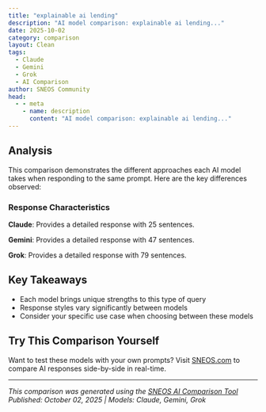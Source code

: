 ```yaml
---
title: "explainable ai lending"
description: "AI model comparison: explainable ai lending..."
date: 2025-10-02
category: comparison
layout: Clean
tags:
  - Claude
  - Gemini
  - Grok
  - AI Comparison
author: SNEOS Community
head:
  - - meta
    - name: description
      content: "AI model comparison: explainable ai lending..."
---
```


<ChatComparison
  title="explainable ai lending"
  prompt="explainable ai lending"
  :responses='{
    "Claude": "# Explainable AI in Lending\n\nExplainable AI (XAI) in lending refers to AI systems that can provide clear, understandable explanations for their credit decisions. This is crucial in financial services where loan approvals/denials significantly impact people\u0027s lives.\n\n## Why It Matters\n\n### **Regulatory Requirements**\n- **Fair Credit Reporting Act (FCRA)** - requires adverse action notices\n- **Equal Credit Opportunity Act (ECOA)** - mandates explanations for denials\n- **EU GDPR** - gives consumers \u0022right to explanation\u0022\n- **Upcoming AI regulations** - increasing transparency requirements\n\n### **Business Benefits**\n- Builds customer trust and loyalty\n- Reduces regulatory risk and compliance costs\n- Enables better model debugging and improvement\n- Supports human oversight and decision-making\n\n## Key Challenges in Lending AI\n\n### **The Black Box Problem**\nTraditional ML models (neural networks, ensemble methods) often provide:\n- High accuracy but low interpretability\n- Complex feature interactions that are hard to explain\n- Decisions that even data scientists can\u0027t fully understand\n\n### **Stakeholder Needs**\nDifferent groups need different types of explanations:\n- **Customers**: Simple, actionable reasons\n- **Loan officers**: Detailed factor breakdowns\n- **Regulators**: Compliance and fairness evidence\n- **Risk managers**: Model behavior insights\n\n## XAI Techniques in Lending\n\n### **1. Inherently Interpretable Models**\n\u0060\u0060\u0060\nDecision Trees\n\u251C\u2500\u2500 Credit Score \u2265 650?\n    \u251C\u2500\u2500 Yes: Income \u2265 $50k? \u2192 Approve\n    \u2514\u2500\u2500 No: Debt-to-Income \u003C 40%? \u2192 Manual Review\n\u0060\u0060\u0060\n- **Pros**: Naturally explainable, easy to validate\n- **Cons**: May sacrifice accuracy for interpretability\n\n### **2. Post-hoc Explanation Methods**\n\n**LIME (Local Interpretable Model-agnostic Explanations)**\n- Explains individual predictions\n- Shows feature importance for specific applications\n- Example: \u0022Income (\u002B0.3), Credit Score (\u002B0.2), Debt Ratio (-0.1)\u0022\n\n**SHAP (SHapley Additive exPlanations)**\n- Provides consistent, theoretically grounded explanations\n- Shows how each feature contributes to the final decision\n- Enables both local and global interpretability\n\n### **3. Rule-based Explanations**\n\u0060\u0060\u0060\nIF credit_score \u003C 600 AND debt_to_income \u003E 0.45 \nTHEN risk_level = \u0022HIGH\u0022 \nBECAUSE \u0022Low credit score combined with high debt burden\u0022\n\u0060\u0060\u0060\n\n## Real-world Implementation\n\n### **Example Explanation Framework**\n\n**For Loan Approval:**\n\u0060\u0060\u0060\nDecision: APPROVED\nConfidence: 87%\n\nKey Factors:\n\u2713 Excellent credit score (780) \u002B25%\n\u2713 Stable employment history (5 years) \u002B15%  \n\u2713 Low debt-to-income ratio (22%) \u002B12%\n\u26A0 Limited credit history length -5%\n\nTo improve your rate: Consider increasing down payment\n\u0060\u0060\u0060\n\n**For Loan Denial:**\n\u0060\u0060\u0060\nDecision: DECLINED\nPrimary reasons:\n1. Credit score below minimum threshold (580 vs 620 required)\n2. Recent bankruptcy filing (18 months ago)\n3. Insufficient income verification\n\nNext steps:\n- Improve credit score by paying down existing debt\n- Wait 6 more months from bankruptcy discharge\n- Provide additional income documentation\n\u0060\u0060\u0060\n\n## Technical Implementation Considerations\n\n### **Model Architecture**\n\u0060\u0060\u0060python\n# Example hybrid approach\nclass ExplainableLendingModel:\n    def __init__(self):\n        self.primary_model = XGBoostClassifier()  # High accuracy\n        self.explainer = TreeExplainer()          # For SHAP values\n        self.rule_engine = BusinessRuleEngine()   # For compliance\n    \n    def predict_with_explanation(self, application):\n        prediction = self.primary_model.predict(application)\n        shap_values = self.explainer.shap_values(application)\n        business_rules = self.rule_engine.apply_rules(application)\n        \n        return {\n            \u0027decision\u0027: prediction,\n            \u0027explanation\u0027: self.generate_explanation(shap_values),\n            \u0027compliance_check\u0027: business_rules\n        }\n\u0060\u0060\u0060\n\n### **Explanation Quality Metrics**\n- **Fidel",
    "Gemini": "Explainable AI (XAI) in lending refers to the use of AI models and algorithms to make lending decisions, combined with the ability to understand and explain how those decisions were made. This is crucial because traditional \u0022black box\u0022 AI models can be opaque, making it difficult to understand why a loan application was approved or denied. This lack of transparency can lead to unfair or discriminatory outcomes, regulatory issues, and a lack of trust from borrowers.\n\nHere\u0027s a breakdown of key aspects of XAI in lending:\n\n**Why XAI is important in Lending:**\n\n*   **Fairness and Transparency:**  Ensures lending decisions are fair, unbiased, and justifiable. Borrowers have a right to understand why they were approved or rejected for a loan. XAI helps identify and mitigate bias in algorithms.\n*   **Compliance and Regulation:**  Regulatory bodies (e.g., in the US, regulations like the Equal Credit Opportunity Act - ECOA) often require transparency in lending decisions. XAI helps organizations comply with these regulations by providing a clear rationale for lending decisions.\n*   **Trust and User Experience:**  When borrowers understand the reasoning behind a lending decision, they are more likely to trust the lender and have a positive user experience, even if they are rejected.\n*   **Risk Management:**  XAI enables lenders to better understand and manage the risks associated with their lending decisions. They can identify the factors that are driving risk and take steps to mitigate them.\n*   **Model Improvement:** Understanding the factors influencing lending decisions allows lenders to improve their AI models over time, making them more accurate and effective.\n*   **Auditability:** XAI provides a clear audit trail of how lending decisions were made, making it easier for auditors to review and validate the decisions.\n\n**Key Components of XAI in Lending:**\n\n*   **Explainable Models:**  Using AI models that are inherently more explainable, such as:\n    *   **Linear Regression:** Simple to understand the relationship between each variable and the outcome.\n    *   **Decision Trees:**  Easily visualized and understood rule-based models.\n    *   **Rule-Based Systems:** Using predefined rules to make decisions, which are inherently transparent.\n    *   **Generalized Additive Models (GAMs):**  More complex than linear regression but still allow for individual feature effects to be visualized.\n\n*   **Explanation Techniques:**  Applying techniques to explain \u0022black box\u0022 models.  Common techniques include:\n    *   **SHAP (SHapley Additive exPlanations):**  Assigns each feature a contribution to the prediction.\n    *   **LIME (Local Interpretable Model-agnostic Explanations):** Approximates the black box model locally with a simpler, interpretable model.\n    *   **Feature Importance:** Identifies the features that have the most significant impact on the model\u0027s predictions.\n    *   **Counterfactual Explanations:** Explains what changes to the input features would lead to a different outcome (e.g., what would the borrower need to change to get approved?).\n\n*   **Explainable Data:** Ensuring the data used to train AI models is well-understood, properly documented, and free of bias.\n*   **Human-in-the-Loop:**  Involving human loan officers or analysts in the decision-making process, especially for borderline cases or when explanations are unclear. This allows for human judgment and expertise to be incorporated.\n*   **Monitoring and Auditing:**  Continuously monitoring the performance of AI models and auditing lending decisions to identify and address any biases or errors.\n\n**Examples of XAI in Lending:**\n\n*   **Loan application rejection:** Instead of simply saying \u0022Your loan application was rejected,\u0022 the system could explain: \u0022Your application was rejected because your debt-to-income ratio is above the acceptable threshold and your credit score is below the minimum required score. Increasing your credit score by 50 points and reducing your debt-to-income ratio by 5% would increase your chances of approval.\u0022\n*   **Loan interest rate determination:**  Instead of simply providing the interest rate, the system could explain: \u0022Your interest rate is 5% because of your good credit score, but it is slightly higher due to your limited credit history.\u0022\n*   **Identifying potentially discriminatory practices:**  Analyzing the explanations generated by XAI models can reveal if certain demographic groups are being unfairly disadvantaged by the lending process.  For example, if zip code is a highly influential factor, this could raise concerns about redlining (discrimination based on location).\n\n**Challenges of Implementing XAI in Lending:**\n\n*   **Complexity:** Implementing XAI techniques can be complex and require specialized expertise in AI, data science, and lending.\n*   **Trade-offs:** There may be trade-offs between model accuracy and explainability.  Simpler, more explainable models may not be as accurate as complex, \u0022black box\u0022 models.\n*   **Data Quality:** The quality of the data used to train AI models is critical for both accuracy and explainability.  Biased or incomplete data can lead to unfair or inaccurate explanations.\n*   **Regulatory Uncertainty:** Regulations around the use of AI in lending are still evolving, which can create uncertainty for lenders.\n*   **Maintaining Explanations over Time:**  Models drift and change, so explanations need to be continually monitored and updated.\n\n**In Conclusion:**\n\nExplainable AI in lending is essential for building trust, ensuring fairness, complying with regulations, and managing risk. While there are challenges to overcome, the benefits of XAI in lending far outweigh the costs. As AI becomes more prevalent in the financial industry, XAI will play an increasingly important role in ensuring responsible and ethical lending practices. It helps to move beyond simply having AI make decisions, to understanding *why* those decisions are made, fostering a more transparent and equitable lending ecosystem.\n",
    "Grok": "Explainable AI (XAI) in lending refers to the use of artificial intelligence (AI) systems in the lending process\u2014such as for credit scoring, loan approvals, or risk assessment\u2014while ensuring that the decisions made by these systems are transparent, understandable, and justifiable to stakeholders. This is particularly important in the financial sector, where fairness, accountability, and regulatory compliance are critical.\n\nHere\u2019s a breakdown of explainable AI in lending with key points:\n\n---\n\n### **1. Why Explainable AI is Important in Lending**\n- **Regulatory Compliance**: Financial institutions are often subject to strict regulations (like the Fair Credit Reporting Act in the U.S. or GDPR in Europe) that require transparency in decision-making. Borrowers have the right to know why a loan was denied or approved.\n- **Trust and Accountability**: Lenders and borrowers need to trust AI systems. If decisions are opaque (as in \u0022black-box\u0022 models), it can lead to mistrust or legal challenges.\n- **Fairness and Bias Mitigation**: AI models can unintentionally perpetuate biases present in historical data (e.g., racial or gender bias in lending). Explainable AI helps identify and address these biases by making the decision-making process transparent.\n- **Risk Management**: Lenders need to understand AI-driven decisions to assess risks accurately and ensure the model aligns with business goals.\n\n---\n\n### **2. How AI is Used in Lending**\nAI is transforming lending by automating and enhancing various processes, including:\n- **Credit Scoring**: AI models predict a borrower\u2019s creditworthiness using data like credit history, income, and spending patterns.\n- **Loan Approval/Denial**: AI systems evaluate applications and decide whether to approve or reject loans.\n- **Fraud Detection**: AI identifies suspicious activities or patterns that may indicate fraudulent loan applications.\n- **Personalized Loan Offers**: AI analyzes customer data to tailor loan terms, interest rates, and repayment plans.\n- **Risk Assessment**: AI forecasts the likelihood of default or late payments based on historical and real-time data.\n\nHowever, traditional AI models, like deep neural networks, are often \u0022black boxes,\u0022 meaning their internal decision-making processes are not easily interpretable. This is where explainable AI comes in.\n\n---\n\n### **3. What is Explainable AI in Lending?**\nExplainable AI refers to techniques and methods that make AI models\u2019 decisions understandable to humans. In the context of lending, XAI aims to answer questions like:\n- Why was a loan application rejected?\n- Which factors (e.g., credit score, income, debt-to-income ratio) most influenced the decision?\n- Are the decisions fair and unbiased across different demographics?\n\nXAI achieves this through:\n- **Feature Importance**: Identifying which input variables (e.g., credit score, employment history) had the most significant impact on the decision.\n- **Decision Rules**: Providing clear, human-readable rules or logic behind a decision (e.g., \u0022Loan denied because credit score is below 600 and debt-to-income ratio exceeds 40%\u0022).\n- **Visualizations**: Using charts or graphs to show how different factors contributed to the outcome.\n- **Counterfactual Explanations**: Explaining what changes could lead to a different outcome (e.g., \u0022If your credit score improves by 50 points, your loan may be approved\u0022).\n\n---\n\n### **4. Techniques for Explainable AI in Lending**\nSeveral methods are used to make AI models in lending more interpretable:\n- **SHAP (SHapley Additive exPlanations)**: A technique that assigns importance values to each input feature, showing how much each factor contributed to a specific decision.\n- **LIME (Local Interpretable Model-agnostic Explanations)**: Provides local explanations by approximating the behavior of a complex model with a simpler, interpretable one for individual predictions.\n- **Decision Trees and Rule-Based Models**: These inherently interpretable models can be used instead of black-box models like neural networks to provide clear decision paths.\n- **Surrogate Models**: A simpler model is trained to mimic the behavior of a complex AI system, making it easier to explain decisions.\n- **Natural Language Explanations**: Generating plain-language summaries of why a decision was made (e.g., \u0022Your loan was denied due to a low credit score and recent missed payments\u0022).\n\n---\n\n### **5. Benefits of Explainable AI in Lending**\n- **Improved Trust**: Borrowers and lenders feel more confident in AI systems when decisions are transparent.\n- **Regulatory Compliance**: Helps meet legal requirements for providing reasons for credit decisions.\n- **Bias Detection**: Transparent models allow lenders to spot and correct discriminatory patterns in decision-making.\n- **Better Decision-Making**: Lenders can refine models based on insights from explanations, leading to more accurate risk assessments.\n- **Customer Experience**: Clear explanations for loan denials or approvals improve communication and customer satisfaction.\n\n---\n\n### **6. Challenges of Implementing Explainable AI in Lending**\n- **Complexity vs. Interpretability Trade-off**: Highly accurate models (like deep learning) are often less interpretable, while simpler models (like linear regression) may sacrifice predictive power for transparency.\n- **Data Privacy**: Explanations may require sharing sensitive borrower data, raising concerns about privacy and security.\n- **Regulatory Uncertainty**: Different regions have varying laws on AI transparency, making it challenging to standardize XAI practices.\n- **Technical Challenges**: Developing and integrating XAI methods into existing systems can be resource-intensive.\n\n---\n\n### **7. Real-World Applications**\n- **Credit Bureaus**: Companies like Experian and Equifax use AI for credit scoring and are adopting XAI to explain scores and decisions to consumers.\n- **FinTech Companies**: Platforms like Upstart and LendingClub leverage AI to assess creditworthiness and provide explanations for loan decisions to ensure fairness and compliance.\n- **Banks**: Traditional banks are incorporating XAI to explain automated loan decisions and improve customer trust.\n\n---\n\n### **8. Example Scenario**\nImagine a borrower applies for a personal loan through an online platform. The AI system denies the loan and provides the following explanation using XAI:\n- **Decision**: Loan denied.\n- **Reason**: Credit score (550) is below the required threshold (600), and debt-to-income ratio (45%) exceeds the acceptable limit (40%).\n- **Counterfactual**: If the credit score improves to 600 or debt-to-income ratio reduces to below 40%, the loan application may be reconsidered.\n- **Visualization**: A chart showing that credit score contributed 60% to the denial decision, while debt-to-income ratio contributed 40%.\n\nThis transparency helps the borrower understand the decision and take actionable steps to improve their chances of approval in the future.\n\n---\n\n### **9. Future of Explainable AI in Lending**\n- **Standardization of XAI Practices**: As AI adoption grows, regulators and industry bodies may establish standardized guidelines for explainability in financial services.\n- **Advancements in XAI Tools**: New methods and tools will emerge to balance accuracy and interpretability, making XAI more accessible.\n- **Consumer Empowerment**: Borrowers will increasingly demand transparency, driving lenders to prioritize explainable models.\n- **Integration with Ethical AI**: XAI will play a key role in ensuring ethical AI practices, reducing bias, and promoting fairness in lending.\n\n---\n\nIn summary, explainable AI in lending bridges the gap between the power of AI-driven decision-making and the need for transparency and fairness. By making AI decisions understandable, XAI fosters trust, ensures compliance, and helps create a more equitable lending ecosystem. If you have a specific aspect of XAI in lending you\u0027d like to explore further, let me know!"
  }'
  published-date="13:38"
/>

## Analysis

This comparison demonstrates the different approaches each AI model takes when responding to the same prompt. Here are the key differences observed:

### Response Characteristics

**Claude**: Provides a detailed response with 25 sentences. 

**Gemini**: Provides a detailed response with 47 sentences. 

**Grok**: Provides a detailed response with 79 sentences. 

## Key Takeaways

- Each model brings unique strengths to this type of query
- Response styles vary significantly between models
- Consider your specific use case when choosing between these models

## Try This Comparison Yourself

Want to test these models with your own prompts? Visit [SNEOS.com](https://sneos.com) to compare AI responses side-by-side in real-time.

---

*This comparison was generated using the [SNEOS AI Comparison Tool](https://sneos.com)*
*Published: October 02, 2025 | Models: Claude, Gemini, Grok*
